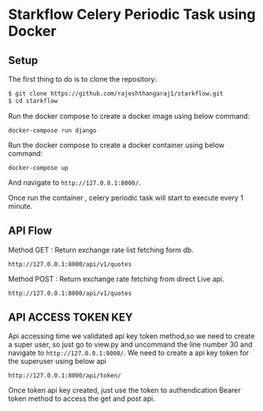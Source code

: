 # Starkflow Celery Periodic Task using Docker

## Setup

The first thing to do is to clone the repository:

```sh
$ git clone https://github.com/rajeshthangaraj1/starkflow.git
$ cd starkflow
```

Run the docker compose to create a docker image using below command:

```
docker-compose run django
```

Run the docker compose to create a docker container using below command:

```
docker-compose up
```
And navigate to `http://127.0.0.1:8000/`.

Once run the container , celery periodic task will start to execute every 1 minute.

## API Flow

Method GET : Return exchange rate list fetching form db.
```
http://127.0.0.1:8000/api/v1/quotes
```

Method POST : Return exchange rate fetching from direct Live api.
```
http://127.0.0.1:8000/api/v1/quotes
```
## API ACCESS TOKEN KEY

Api accessing time we validated api key token method,so we need to create a super user, so just go to view.py and uncommand the line number 30 and navigate to `http://127.0.0.1:8000/`.
We need to create a api key token for the superuser using below api
```
http://127.0.0.1:8000/api/token/

```
Once token api key created, just use the token to authendication Bearer token method to access the get and post api.


